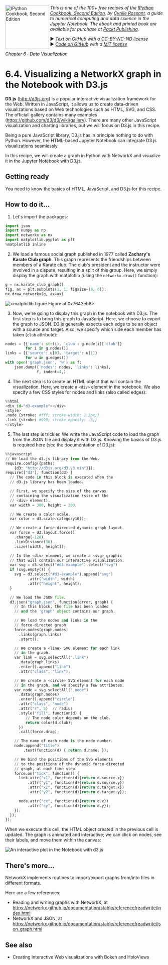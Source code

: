 <a href="https://github.com/ipython-books/cookbook-2nd"><img src="../cover-cookbook-2nd.png" align="left" alt="IPython Cookbook, Second Edition" height="140" /></a> *This is one of the 100+ free recipes of the [IPython Cookbook, Second Edition](https://github.com/ipython-books/cookbook-2nd), by [Cyrille Rossant](http://cyrille.rossant.net), a guide to numerical computing and data science in the Jupyter Notebook. The ebook and printed book are available for purchase at [Packt Publishing](https://www.packtpub.com/big-data-and-business-intelligence/ipython-interactive-computing-and-visualization-cookbook-second-e).*

▶ *[Text on GitHub](https://github.com/ipython-books/cookbook-2nd) with a [CC-BY-NC-ND license](https://creativecommons.org/licenses/by-nc-nd/3.0/us/legalcode)*  
▶ *[Code on GitHub](https://github.com/ipython-books/cookbook-2nd-code) with a [MIT license](https://opensource.org/licenses/MIT)*

[*Chapter 6 : Data Visualization*](./)

# 6.4. Visualizing a NetworkX graph in the Notebook with D3.js

**D3.js** (http://d3js.org) is a popular interactive visualization framework for the Web. Written in JavaScript, it allows us to create data-driven visualizations based on Web technologies such as HTML, SVG, and CSS. The officiall gallery contains many examples (https://github.com/d3/d3/wiki/gallery). There are many other JavaScript visualization and charting libraries, but we will focus on D3.js in this recipe.

Being a pure JavaScript library, D3.js has in principle nothing to do with Python. However, the HTML-based Jupyter Notebook can integrate D3.js visualizations seamlessly.

In this recipe, we will create a graph in Python with NetworkX and visualize it in the Jupyter Notebook with D3.js.

## Getting ready

You need to know the basics of HTML, JavaScript, and D3.js for this recipe.

## How to do it...

1. Let's import the packages:

```python
import json
import numpy as np
import networkx as nx
import matplotlib.pyplot as plt
%matplotlib inline
```

2. We load a famous social graph published in 1977 called **Zachary's Karate Club graph**. This graph represents the friendships between members of a Karate club. The club's president and the instructor were involved in a dispute, resulting in a split of this group. Here, we simply display the graph with matplotlib (using the `networkx.draw()` function):

```python
g = nx.karate_club_graph()
fig, ax = plt.subplots(1, 1, figsize=(8, 6));
nx.draw_networkx(g, ax=ax)
```

![<matplotlib.figure.Figure at 0x7642eb8>](04_d3_files/04_d3_10_0.png)

3. Now, we're going to display this graph in the notebook with D3.js. The first step is to bring this graph to JavaScript. Here, we choose to export the graph to JSON. D3.js generally expects each edge to be an object with a source and target. Also, we specify which side each member has taken (`club` attribute):

```python
nodes = [{'name': str(i), 'club': g.node[i]['club']}
         for i in g.nodes()]
links = [{'source': u[0], 'target': u[1]}
         for u in g.edges()]
with open('graph.json', 'w') as f:
    json.dump({'nodes': nodes, 'links': links},
              f, indent=4,)
```

4. The next step is to create an HTML object that will contain the visualization. Here, we create a `<div>` element in the notebook. We also specify a few CSS styles for nodes and links (also called edges):

```python
%%html
<div id="d3-example"></div>
<style>
.node {stroke: #fff; stroke-width: 1.5px;}
.link {stroke: #999; stroke-opacity: .6;}
</style>
```

5. The last step is trickier. We write the JavaScript code to load the graph from the JSON file and display it with D3.js. Knowing the basics of D3.js is required here (see the documentation of D3.js):

```python
%%javascript
// We load the d3.js library from the Web.
require.config({paths:
    {d3: "http://d3js.org/d3.v3.min"}});
require(["d3"], function(d3) {
  // The code in this block is executed when the
  // d3.js library has been loaded.

  // First, we specify the size of the canvas
  // containing the visualization (size of the
  // <div> element).
  var width = 300, height = 300;

  // We create a color scale.
  var color = d3.scale.category10();

  // We create a force-directed dynamic graph layout.
  var force = d3.layout.force()
    .charge(-120)
    .linkDistance(30)
    .size([width, height]);

  // In the <div> element, we create a <svg> graphic
  // that will contain our interactive visualization.
  var svg = d3.select("#d3-example").select("svg")
  if (svg.empty()) {
    svg = d3.select("#d3-example").append("svg")
          .attr("width", width)
          .attr("height", height);
  }

  // We load the JSON file.
  d3.json("graph.json", function(error, graph) {
    // In this block, the file has been loaded
    // and the 'graph' object contains our graph.

    // We load the nodes and links in the
    // force-directed graph.
    force.nodes(graph.nodes)
      .links(graph.links)
      .start();

    // We create a <line> SVG element for each link
    // in the graph.
    var link = svg.selectAll(".link")
      .data(graph.links)
      .enter().append("line")
      .attr("class", "link");

    // We create a <circle> SVG element for each node
    // in the graph, and we specify a few attributes.
    var node = svg.selectAll(".node")
      .data(graph.nodes)
      .enter().append("circle")
      .attr("class", "node")
      .attr("r", 5)  // radius
      .style("fill", function(d) {
         // The node color depends on the club.
         return color(d.club);
      })
      .call(force.drag);

    // The name of each node is the node number.
    node.append("title")
        .text(function(d) { return d.name; });

    // We bind the positions of the SVG elements
    // to the positions of the dynamic force-directed
    // graph, at each time step.
    force.on("tick", function() {
      link.attr("x1", function(d){return d.source.x})
          .attr("y1", function(d){return d.source.y})
          .attr("x2", function(d){return d.target.x})
          .attr("y2", function(d){return d.target.y});

      node.attr("cx", function(d){return d.x})
          .attr("cy", function(d){return d.y});
    });
  });
});
```

When we execute this cell, the HTML object created in the previous cell is updated. The graph is animated and interactive; we can click on nodes, see their labels, and move them within the canvas:

![An interactive plot in the Notebook with d3.js](04_d3_files/D3.png)

## There's more...

NetworkX implements routines to import/export graphs from/into files in different formats.

Here are a few references:

* Reading and writing graphs with NetworkX, at https://networkx.github.io/documentation/stable/reference/readwrite/index.html
* NetworkX and JSON, at https://networkx.github.io/documentation/stable/reference/readwrite/json_graph.html

## See also

* Creating interactive Web visualizations with Bokeh and HoloViews

